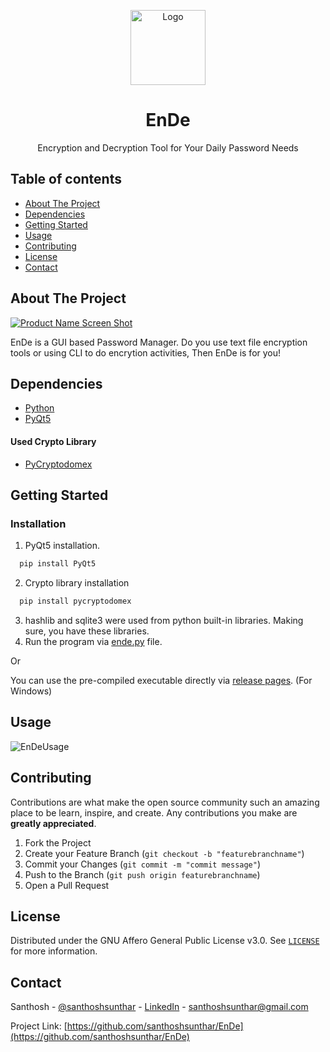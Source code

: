 <p align="center">
  <a href="https://github.com/santhoshsunthar/EnDe/">
    <img src="https://github.com/santhoshsunthar/EnDe/blob/main/logos/EnDeLogo.png" alt="Logo" width="120" height="120">
  </a>

  <h1 align="center">EnDe</h1>
  
  <p align="center">
    Encryption and Decryption Tool for Your Daily Password Needs
  </p>
</p>

## Table of contents
- [About The Project](#about-the-project)
- [Dependencies](#dependencies)
- [Getting Started](#getting-started)
- [Usage](#usage)
- [Contributing](#contributing)
- [License](#license)
- [Contact](#contact)

## About The Project

[![Product Name Screen Shot][product-screenshot]](https://github.com/santhoshsunthar/EnDe/blob/main/Screenshots/EnDeScreenshot.png)

EnDe is a GUI based Password Manager. Do you use text file encryption tools or using CLI to do encrytion activities, Then EnDe is for you!

## Dependencies

* [Python](https://python.com)
* [PyQt5](https://pypi.org/project/PyQt5/)

#### Used Crypto Library 

* [PyCryptodomex](https://pypi.org/project/pycryptodomex/)

## Getting Started

### Installation
1. PyQt5 installation.
```sh
  pip install PyQt5
```
2. Crypto library installation
```sh
  pip install pycryptodomex
```
3. hashlib and sqlite3 were used from python built-in libraries. Making sure, you have these libraries.
4. Run the program via [ende.py](https://github.com/santhoshsunthar/EnDe/blob/main/ende.py) file.

Or

You can use the pre-compiled executable directly via [release pages](https://github.com/santhoshsunthar/EnDe/releases). (For Windows)

## Usage
![EnDeUsage](https://user-images.githubusercontent.com/88458150/133385313-0d9d0230-ede8-4641-9b2d-acf3a394bb19.gif)


## Contributing

Contributions are what make the open source community such an amazing place to be learn, inspire, and create. Any contributions you make are **greatly appreciated**.

1. Fork the Project
2. Create your Feature Branch (`git checkout -b "featurebranchname"`)
3. Commit your Changes (`git commit -m "commit message"`)
4. Push to the Branch (`git push origin featurebranchname`)
5. Open a Pull Request

## License

Distributed under the GNU Affero General Public License v3.0.  See [`LICENSE`](https://github.com/santhoshsunthar/EnDe/blob/main/LICENSE) for more information.

## Contact

Santhosh - [@santhoshsunthar](https://twitter.com/santhoshsunthar) - [LinkedIn](https://www.linkedin.com/in/santhosh-sunthar-896740218/) - santhoshsunthar@gmail.com 

Project Link: [https://github.com/santhoshsunthar/EnDe](https://github.com/santhoshsunthar/EnDe)

[product-screenshot]: https://github.com/santhoshsunthar/EnDe/blob/main/Screenshots/EnDeScreenshot.png



